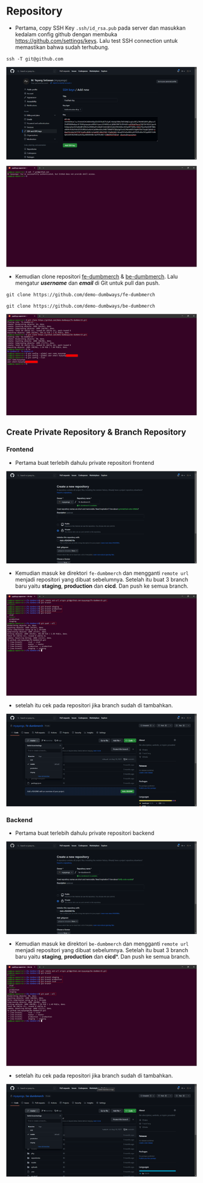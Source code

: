 # Repository

- Pertama,  copy SSH Key `.ssh/id_rsa.pub` pada server dan masukkan kedalam config github dengan membuka https://github.com/settings/keys. Lalu test SSH  connection untuk memastikan bahwa sudah terhubung.

```
ssh -T git@github.com
```
![image](Media/1.png)

![image](Media/2.png)

- Kemudian clone repositori [fe-dumbmerch](https://github.com/demo-dumbways/fe-dumbmerch) & [be-dumbmerch](https://github.com/demo-dumbways/be-dumbmerch). Lalu mengatur ***username*** dan ***email*** di Git untuk pull dan push.

```
git clone https://github.com/demo-dumbways/fe-dumbmerch
```

```
git clone https://github.com/demo-dumbways/be-dumbmerch
```

![image](Media/3.png)

## Create Private Repository & Branch Repository

### Frontend
- Pertama buat terlebih dahulu private repositori frontend

![image](Media/4.png)

- Kemudian masuk ke direktori `fe-dumbmerch` dan mengganti `remote url` menjadi repositori yang dibuat sebelumnya. Setelah itu buat 3 branch baru yaitu **staging**, **production** dan **cicd**. Dan push ke semua branch.

![image](Media/5.png)

- setelah itu cek pada repositori jika branch sudah di tambahkan.

![image](Media/6.png)

### Backend

- Pertama buat terlebih dahulu private repositori backend

![image](Media/7.png)

- Kemudian masuk ke direktori `be-dumbmerch` dan mengganti `remote url` menjadi repositori yang dibuat sebelumnya. Setelah itu buat 3 branch baru yaitu **staging**, **production** dan **cicd***. Dan push ke semua branch.

![image](Media/8.png)

- setelah itu cek pada repositori jika branch sudah di tambahkan.

![image](Media/9.png)

